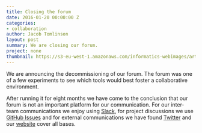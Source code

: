 ```yaml
---
title: Closing the forum
date: 2016-01-20 00:00:00 Z
categories:
- collaboration
author: Jacob Tomlinson
layout: post
summary: We are closing our forum.
project: none
thumbnail: https://s3-eu-west-1.amazonaws.com/informatics-webimages/articles/2015-05-28-we-have-a-forum/Screen+Shot+2015-05-28+at+10.17.01.png
---
```


We are announcing the decommissioning of our forum. The forum was one of a few experiments to see which tools would best foster a collaborative environment.

After running it for eight months we have come to the conclusion that our forum is not an important platform for our communication. For our inter-team communications we enjoy using [Slack][slack], for project discussions we use [GitHub Issues][github] and for external communications we have found [Twitter][twitter] and our [website][lab-website] cover all bases.

[github]: https://github.com/met-office-lab
[lab-website]: http://www.informaticslab.co.uk
[slack]: https://slack.com/
[twitter]: https://twitter.com/labbytherat
